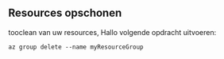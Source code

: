 ## <a name="clean-up-resources"></a>Resources opschonen

tooclean van uw resources, Hallo volgende opdracht uitvoeren:

```azurecli-interactive
az group delete --name myResourceGroup
```
